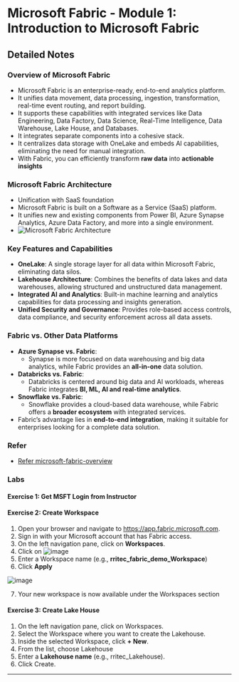 # Microsoft Fabric - Module 1: Introduction to Microsoft Fabric

## Detailed Notes

### **Overview of Microsoft Fabric**
- Microsoft Fabric is an enterprise-ready, end-to-end analytics platform.
- It unifies data movement, data processing, ingestion, transformation, real-time event routing, and report building.
- It supports these capabilities with integrated services like Data Engineering, Data Factory, Data Science, Real-Time Intelligence, Data Warehouse, Lake House, and Databases.
- It integrates separate components into a cohesive stack.
- It centralizes data storage with OneLake and embeds AI capabilities, eliminating the need for manual integration.
- With Fabric, you can efficiently transform **raw data** into **actionable insights**

### **Microsoft Fabric Architecture**
- Unification with SaaS foundation
- Microsoft Fabric is built on a Software as a Service (SaaS) platform.
- It unifies new and existing components from Power BI, Azure Synapse Analytics, Azure Data Factory, and more into a single environment.
- ![Microsoft Fabric Architecture](https://github.com/user-attachments/assets/ddeb2da9-54aa-471d-8925-a51a2e37219d)

### **Key Features and Capabilities**
- **OneLake**: A single storage layer for all data within Microsoft Fabric, eliminating data silos.
- **Lakehouse Architecture**: Combines the benefits of data lakes and data warehouses, allowing structured and unstructured data management.
- **Integrated AI and Analytics**: Built-in machine learning and analytics capabilities for data processing and insights generation.
- **Unified Security and Governance**: Provides role-based access controls, data compliance, and security enforcement across all data assets.

### **Fabric vs. Other Data Platforms**
- **Azure Synapse vs. Fabric**:
  - Synapse is more focused on data warehousing and big data analytics, while Fabric provides an **all-in-one** data solution.
- **Databricks vs. Fabric**:
  - Databricks is centered around big data and AI workloads, whereas Fabric integrates **BI, ML, AI and real-time analytics**.
- **Snowflake vs. Fabric**:
  - Snowflake provides a cloud-based data warehouse, while Fabric offers a **broader ecosystem** with integrated services.
- Fabric’s advantage lies in **end-to-end integration**, making it suitable for enterprises looking for a complete data solution.

### **Refer**
- [Refer microsoft-fabric-overview](https://learn.microsoft.com/en-us/fabric/fundamentals/microsoft-fabric-overview)

### Labs

#### Exercise 1: Get MSFT Login from Instructor   
#### Exercise 2: Create Workspace

1. Open your browser and navigate to https://app.fabric.microsoft.com.
2. Sign in with your Microsoft account that has Fabric access.
3. On the left navigation pane, click on **Workspaces**.
4. Click on ![image](https://github.com/user-attachments/assets/df3cf33e-c41d-431e-b253-9a130b2219ad)
5. Enter a Workspace name (e.g., **rritec_fabric_demo_Workspace**)
6. Click **Apply**

![image](https://github.com/user-attachments/assets/b7f4fb07-dcc7-4205-8198-fe219f285ecc)

7. Your new workspace is now available under the Workspaces section
   
#### Exercise 3: Create Lake House

1. On the left navigation pane, click on Workspaces.
2. Select the Workspace where you want to create the Lakehouse.
3. Inside the selected Workspace, click **+ New**.
4. From the list, choose Lakehouse
5. Enter a **Lakehouse name** (e.g., rritec_Lakehouse).
6. Click Create.

---

